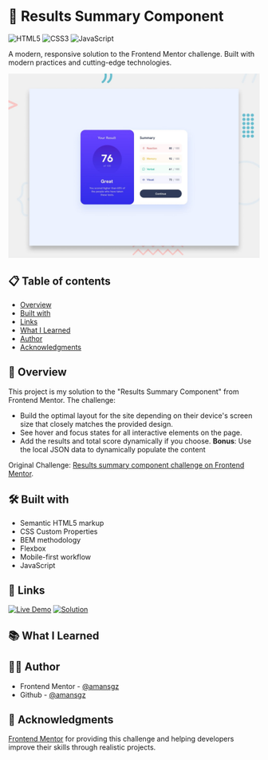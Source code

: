 # 🚀 Results Summary Component

![HTML5](https://img.shields.io/badge/HTML5-E34F26?style=for-the-badge&logo=html5&logoColor=white) ![CSS3](https://img.shields.io/badge/CSS3-1572B6?style=for-the-badge&logoColor=white) ![JavaScript](https://img.shields.io/badge/JavaScript-F7DF1E?style=for-the-badge&logo=javascript&logoColor=black)

A modern, responsive solution to the Frontend Mentor challenge. Built with modern practices and cutting-edge technologies.

![Desktop preview](./design/preview.jpg)

## 📋 Table of contents

- [Overview](#-overview)
- [Built with](#-built-with)
- [Links](#-links)
- [What I Learned](#-what-i-learned)
- [Author](#-author)
- [Acknowledgments](#-acknowledgments)

## 📖 Overview

This project is my solution to the "Results Summary Component" from Frontend Mentor.
The challenge:

- Build the optimal layout for the site depending on their device's screen size that closely matches the provided design.
- See hover and focus states for all interactive elements on the page.
- Add the results and total score dynamically if you choose.
  **Bonus**: Use the local JSON data to dynamically populate the content

Original Challenge: [Results summary component challenge on Frontend Mentor](https://www.frontendmentor.io/challenges/results-summary-component-CE_K6s0maV).

## 🛠 Built with

- Semantic HTML5 markup
- CSS Custom Properties
- BEM methodology
- Flexbox
- Mobile-first workflow
- JavaScript

## 🔗 Links

[![Live Demo](https://img.shields.io/badge/Demo-Live-green?style=for-the-badge)]()
[![Solution](https://img.shields.io/badge/Frontend_Mentor-solution-blue?style=for-the-badge)](https://www.frontendmentor.io/solutions/)

## 📚 What I Learned

## 👩‍💻 Author

- Frontend Mentor - [@amansgz](https://www.frontendmentor.io/profile/amansgz)
- Github - [@amansgz](https://www.github.com/amansgz)

## 🙌 Acknowledgments

[Frontend Mentor](https://www.frontendmentor.io) for providing this challenge and helping developers improve their skills through realistic projects.
